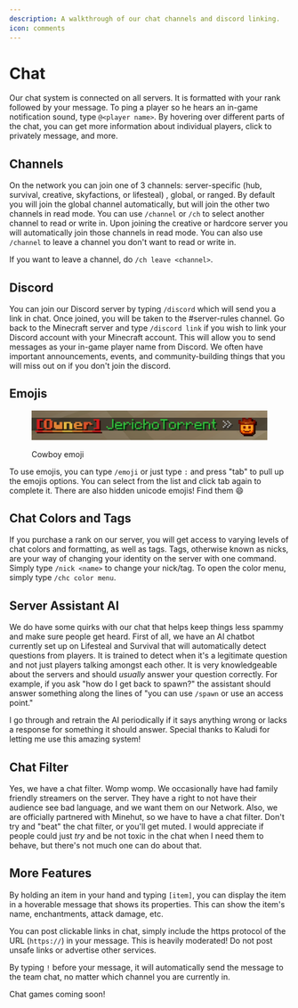 ```yaml
---
description: A walkthrough of our chat channels and discord linking.
icon: comments
---
```


# Chat

Our chat system is connected on all servers. It is formatted with your rank followed by your message. To ping a player so he hears an in-game notification sound, type `@<player name>`. By hovering over different parts of the chat, you can get more information about individual players, click to privately message, and more.

## **Channels**

On the network you can join one of 3 channels: server-specific (hub, survival, creative, skyfactions, or lifesteal) , global, or ranged. By default you will join the global channel automatically, but will join the other two channels in read mode. You can use `/channel` or `/ch` to select another channel to read or write in. Upon joining the creative or hardcore server you will automatically join those channels in read mode. You can also use `/channel` to leave a channel you don't want to read or write in.

If you want to leave a channel, do `/ch leave <channel>`.

## **Discord**

You can join our Discord server by typing `/discord` which will send you a link in chat. Once joined, you will be taken to the #server-rules channel. Go back to the Minecraft server and type `/discord link` if you wish to link your Discord account with your Minecraft account. This will allow you to send messages as your in-game player name from Discord. We often have important announcements, events, and community-building things that you will miss out on if you don't join the discord.

## Emojis

<figure><img src=".gitbook/assets/image (1).png" alt=""><figcaption><p>Cowboy emoji</p></figcaption></figure>

To use emojis, you can type `/emoji` or just type `:` and press "tab" to pull up the emojis options. You can select from the list and click tab again to complete it. There are also hidden unicode emojis! Find them :smile:

## **Chat Colors and Tags**

If you purchase a rank on our server, you will get access to varying levels of chat colors and formatting, as well as tags. Tags, otherwise known as nicks, are your way of changing your identity on the server with one command. Simply type `/nick <name>` to change your nick/tag. To open the color menu, simply type `/chc color menu`.

## Server Assistant AI

We do have some quirks with our chat that helps keep things less spammy and make sure people get heard. First of all, we have an AI chatbot currently set up on Lifesteal and Survival that will automatically detect questions from players. It is trained to detect when it's a legitimate question and not just players talking amongst each other. It is very knowledgeable about the servers and should _usually_ answer your question correctly. For example, if you ask "how do I get back to spawn?" the assistant should answer something along the lines of "you can use `/spawn` or use an access point."

I go through and retrain the AI periodically if it says anything wrong or lacks a response for something it should answer. Special thanks to Kaludi for letting me use this amazing system!

## Chat Filter

Yes, we have a chat filter. Womp womp. We occasionally have had family friendly streamers on the server. They have a right to not have their audience see bad language, and we want them on our Network. Also, we are officially partnered with Minehut, so we have to have a chat filter. Don't try and "beat" the chat filter, or you'll get muted. I would appreciate if people could just _try_ and be not toxic in the chat when I need them to behave, but there's not much one can do about that.

## More Features

By holding an item in your hand and typing `[item]`, you can display the item in a hoverable message that shows its properties. This can show the item's name, enchantments, attack damage, etc.

You can post clickable links in chat, simply include the https protocol of the URL (`https://`) in your message. This is heavily moderated! Do not post unsafe links or advertise other services.

By typing `!` before your message, it will automatically send the message to the team chat, no matter which channel you are currently in.

Chat games coming soon!
